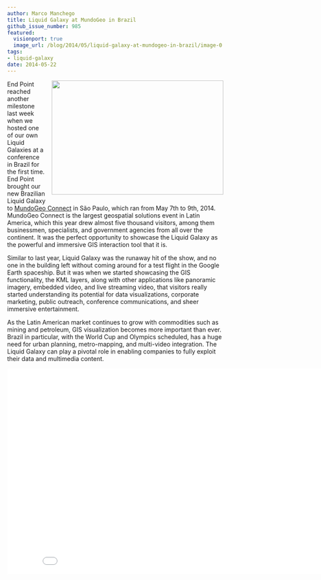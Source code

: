 ```yaml
---
author: Marco Manchego
title: Liquid Galaxy at MundoGeo in Brazil
github_issue_number: 985
featured:
  visionport: true
  image_url: /blog/2014/05/liquid-galaxy-at-mundogeo-in-brazil/image-0.jpeg
tags:
- liquid-galaxy
date: 2014-05-22
---
```


<a href="/blog/2014/05/liquid-galaxy-at-mundogeo-in-brazil/image-0.jpeg" imageanchor="1" style="clear: right; float: right; margin-bottom: 1em; margin-left: 1em;"><img border="0" height="266" src="/blog/2014/05/liquid-galaxy-at-mundogeo-in-brazil/image-0.jpeg" width="400"/></a>

End Point reached another milestone last week when we hosted one of our own Liquid Galaxies at a conference in Brazil for the first time. End Point brought our new Brazilian Liquid Galaxy to [MundoGeo Connect](https://dl.dropboxusercontent.com/u/89098260/jobs/photos.2014/05.maio/Liquid.Galaxy.demo360-Files/Liquid.Galaxy.html) in São Paulo, which ran from May 7th to 9th, 2014. MundoGeo Connect is the largest geospatial solutions event in Latin America, which this year drew almost five thousand visitors, among them businessmen, specialists, and government agencies from all over the continent. It was the perfect opportunity to showcase the Liquid Galaxy as the powerful and immersive GIS interaction tool that it is.

Similar to last year, Liquid Galaxy was the runaway hit of the show, and no one in the building left without coming around for a test flight in the Google Earth spaceship. But it was when we started showcasing the GIS functionality, the KML layers, along with other applications like panoramic imagery, embedded video, and live streaming video, that visitors really started understanding its potential for data visualizations, corporate marketing, public outreach, conference communications, and sheer immersive entertainment.

As the Latin American market continues to grow with commodities such as mining and petroleum, GIS visualization becomes more important than ever. Brazil in particular, with the World Cup and Olympics scheduled, has a huge need for urban planning, metro-mapping, and multi-video integration. The Liquid Galaxy can play a pivotal role in enabling companies to fully exploit their data and multimedia content.

<object height="480" width="853"><param name="movie" value="//www.youtube.com/v/psOo7Mwv5SE?hl=en_US&version=3"/><param name="allowFullScreen" value="true"/><param name="allowscriptaccess" value="always"/><embed allowfullscreen="true" allowscriptaccess="always" height="480" src="//www.youtube.com/v/psOo7Mwv5SE?hl=en_US&version=3" type="application/x-shockwave-flash" width="853"/></object>
